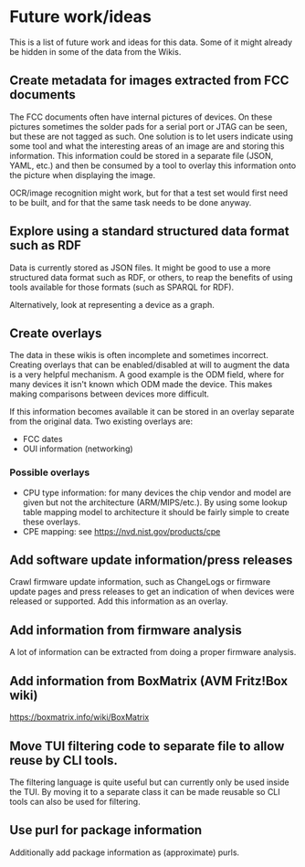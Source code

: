 # Future work/ideas

This is a list of future work and ideas for this data. Some of it might already
be hidden in some of the data from the Wikis.

## Create metadata for images extracted from FCC documents

The FCC documents often have internal pictures of devices. On these pictures
sometimes the solder pads for a serial port or JTAG can be seen, but these are
not tagged as such. One solution is to let users indicate using some tool and
what the interesting areas of an image are and storing this information. This
information could be stored in a separate file (JSON, YAML, etc.) and then be
consumed by a tool to overlay this information onto the picture when displaying
the image.

OCR/image recognition might work, but for that a test set would first need to
be built, and for that the same task needs to be done anyway.

## Explore using a standard structured data format such as RDF

Data is currently stored as JSON files. It might be good to use a more
structured data format such as RDF, or others, to reap the benefits of using
tools available for those formats (such as SPARQL for RDF).

Alternatively, look at representing a device as a graph.

## Create overlays

The data in these wikis is often incomplete and sometimes incorrect. Creating
overlays that can be enabled/disabled at will to augment the data is a very
helpful mechanism. A good example is the ODM field, where for many devices it
isn't known which ODM made the device. This makes making comparisons between
devices more difficult.

If this information becomes available it can be stored in an overlay separate
from the original data. Two existing overlays are:

* FCC dates
* OUI information (networking)

### Possible overlays

* CPU type information: for many devices the chip vendor and model are given
  but not the architecture (ARM/MIPS/etc.). By using some lookup table mapping
  model to architecture it should be fairly simple to create these overlays.
* CPE mapping: see <https://nvd.nist.gov/products/cpe>

## Add software update information/press releases

Crawl firmware update information, such as ChangeLogs or firmware update pages
and press releases to get an indication of when devices were released or
supported. Add this information as an overlay.

## Add information from firmware analysis

A lot of information can be extracted from doing a proper firmware analysis.

## Add information from BoxMatrix (AVM Fritz!Box wiki)

https://boxmatrix.info/wiki/BoxMatrix

## Move TUI filtering code to separate file to allow reuse by CLI tools.

The filtering language is quite useful but can currently only be used inside
the TUI. By moving it to a separate class it can be made reusable so CLI tools
can also be used for filtering.

## Use purl for package information

Additionally add package information as (approximate) purls.
